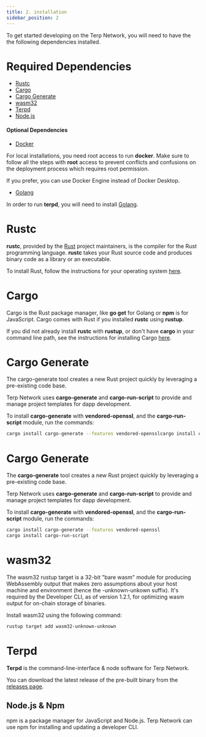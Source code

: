```yaml
---
title: 2. installation
sidebar_position: 2
---
```

To get started developing on the Terp Network, you will need to have the the following dependencies installed.

# Required Dependencies

- [Rustc](#rustc 'Install Rust')
- [Cargo](#cargo 'Install Cargo')
- [Cargo Generate](#cargo-generate 'Install Cargo Generate')
- [wasm32](#wasm32 'Install wasm32')
- [Terpd](#terpd 'Install Terp Network Daemon')
- [Node.js](#nodejs-and-npm 'Install Node.js and NPM')

#### Optional Dependencies
- <a href="https://docs.docker.com/get-docker" target="_blank" title="Install Docker">Docker</a> 

For local installations, you need root access to run **docker**. Make sure to follow all the steps with **root** access to prevent conflicts and confusions on the deployment process which requires root permission.

If you prefer, you can use Docker Engine instead of Docker Desktop.

- <a href="https://go.dev/doc/install" target="_blank" >Golang</a>

In order to run **terpd**, you will need to install <a href="https://go.dev/doc/install" target="_blank" >Golang</a>.

# Rustc
**rustc**, provided by the  <a href="https://www.rust-lang.org/" target="_blank" title="Rust Homepage">Rust</a> project maintainers, is the compiler for the Rust programming language. **rustc** takes your Rust source code and produces binary code as a library or an executable.

To install Rust, follow the instructions for your operating system <a href="https://www.rust-lang.org/tools/install" target="_blank" title="Install Rust">here</a>.

# Cargo
Cargo is the Rust package manager, like **go get** for Golang or **npm** is for JavaScript. Cargo comes with Rust if you installed **rustc** using **rustup**.

If you did not already install **rustc** with **rustup**, or don't have **cargo** in your command line path, see the instructions for installing Cargo <a href="https://doc.rust-lang.org/cargo/getting-started/installation.html" target="_blank" title="Install Rust">here</a>.

# Cargo Generate
The cargo-generate tool creates a new Rust project quickly by leveraging a pre-existing code base.

Terp Network uses **cargo-generate** and **cargo-run-script** to provide and manage project templates for dapp development.

To install **cargo-generate** with **vendored-openssl**, and the **cargo-run-script** module, run the commands:

```bash
cargo install cargo-generate --features vendored-opensslcargo install cargo-run-script
```

# Cargo Generate
The **cargo-generate** tool creates a new Rust project quickly by leveraging a pre-existing code base.

Terp Network uses **cargo-generate** and **cargo-run-script** to provide and manage project templates for dapp development.

To install **cargo-generate** with **vendored-openssl**, and the **cargo-run-script** module, run the commands:

```bash
cargo install cargo-generate --features vendored-openssl
cargo install cargo-run-script
```

# wasm32

The wasm32 rustup target is a 32-bit "bare wasm" module for producing WebAssembly output that makes zero assumptions about your host machine and environment (hence the -unknown-unkown suffix). It's required by the Developer CLI, as of version 1.2.1, for optimizing wasm output for on-chain storage of binaries.

Install wasm32 using the following command:

```bash
rustup target add wasm32-unknown-unknown
```

# Terpd

**Terpd** is the command-line-interface & node software for Terp Network.

You can download the latest release of the pre-built binary from the <a href='https://github.com/terpnetwork/terp-core/releases' target='_blank'>releases page</a>.

## Node.js & Npm

npm is a package manager for JavaScript and Node.js. Terp Network can use npm for installing and updating a developer CLI.